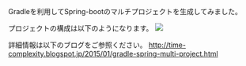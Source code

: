Gradleを利用してSpring-bootのマルチプロジェクトを生成してみました。

プロジェクトの構成は以下のようになります。
<img border="0" src="http://2.bp.blogspot.com/-dp8OhTjFEoQ/VKySiH6OOuI/AAAAAAAAAVQ/nYhPDe2VrEw/s1600/project_structure.png" />


詳細情報は以下のブログをご参照ください。
<a href="http://time-complexity.blogspot.jp/2015/01/gradle-spring-multi-project.html" target="_blank">
http://time-complexity.blogspot.jp/2015/01/gradle-spring-multi-project.html</a><br/>

